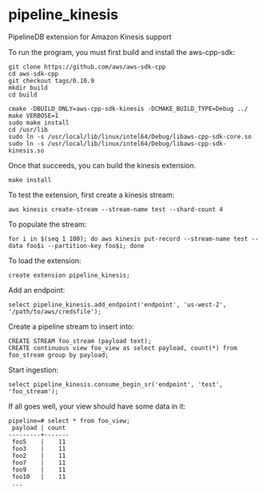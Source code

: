 # pipeline_kinesis

PipelineDB extension for Amazon Kinesis support

To run the program, you must first build and install the aws-cpp-sdk:

```
git clone https://github.com/aws/aws-sdk-cpp
cd aws-sdk-cpp
git checkout tags/0.10.9
mkdir build
cd build

cmake -DBUILD_ONLY=aws-cpp-sdk-kinesis -DCMAKE_BUILD_TYPE=Debug ../
make VERBOSE=1
sudo make install
cd /usr/lib
sudo ln -s /usr/local/lib/linux/intel64/Debug/libaws-cpp-sdk-core.so
sudo ln -s /usr/local/lib/linux/intel64/Debug/libaws-cpp-sdk-kinesis.so 
```

Once that succeeds, you can build the kinesis extension.

```
make install
```

To test the extension, first create a kinesis stream:

```
aws kinesis create-stream --stream-name test --shard-count 4
```

To populate the stream:

```
for i in $(seq 1 100); do aws kinesis put-record --stream-name test --data foo$i --partition-key foo$i; done
```

To load the extension:

```
create extension pipeline_kinesis;
```

Add an endpoint:

```
select pipeline_kinesis.add_endpoint('endpoint', 'us-west-2', '/path/to/aws/credsfile');
```

Create a pipeline stream to insert into:

```
CREATE STREAM foo_stream (payload text);
CREATE continuous view foo_view as select payload, count(*) from foo_stream group by payload;
```

Start ingestion:

```
select pipeline_kinesis.consume_begin_sr('endpoint', 'test', 'foo_stream');
```

If all goes well, your view should have some data in it:

```
pipeline=# select * from foo_view;
 payload | count 
---------+-------
 foo5    |    11
 foo3    |    11
 foo2    |    11
 foo7    |    11
 foo9    |    11
 foo10   |    11
 ...
```
